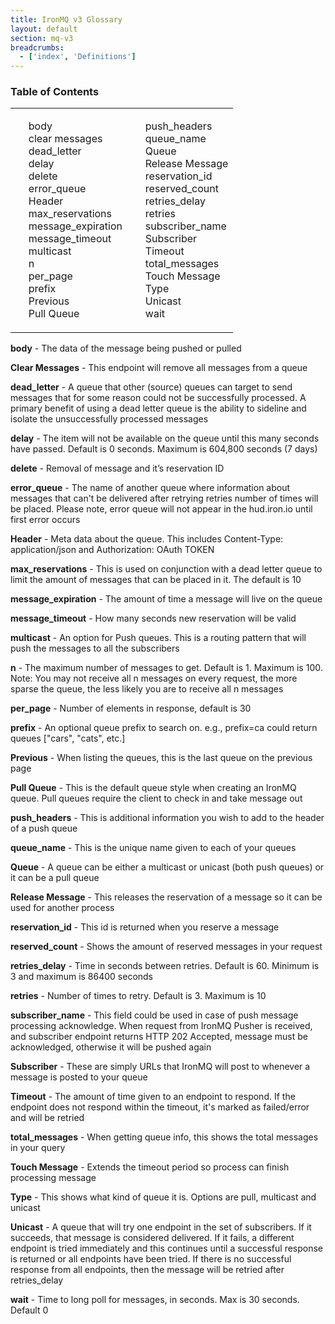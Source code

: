 ```yaml
---
title: IronMQ v3 Glossary
layout: default
section: mq-v3
breadcrumbs:
  - ['index', 'Definitions']
---
```


<section id="toc">
  <h3>Table of Contents</h3>
<table>
<tbody>
      <tr>
            <td>
      <ul>
        <li><a href="#body">body</a></li>
        <li><a href="#clear">clear messages</a></li>
        <li><a href="#dead_letter">dead_letter</a></li>
        <li><a href="#delay">delay</a></li>
        <li><a href="#delete">delete</a></li>
        <li><a href="#error_queue">error_queue</a></li>
        <li><a href="#header">Header</a></li>
        <li><a href="#max_reservations">max_reservations</a></li>
        <li><a href="#message_expiration">message_expiration</a></li>
        <li><a href="#message_timeout">message_timeout</a></li>
        <li><a href="#multicast">multicast</a></li>
        <li><a href="#n">n</a></li>
        <li><a href="#per_page">per_page</a></li>
        <li><a href="#prefix">prefix</a></li>
        <li><a href="#previous">Previous</a></li>
        <li><a href="#pull">Pull Queue</a></li>
      </ul>
    </td>
            <td>
    <ul>
      <li><a href="#push_headers">push_headers</a></li>
      <li><a href="#queue_name">queue_name</a></li>
      <li><a href="#queue">Queue</a></li>
      <li><a href="#release">Release Message</a></li>
      <li><a href="#reservation_id">reservation_id</a></li>
      <li><a href="#reserved_count">reserved_count</a></li>
      <li><a href="#retries_delay">retries_delay</a></li>
      <li><a href="#retries">retries</a></li>
      <li><a href="#subscriber_name">subscriber_name</a></li>
      <li><a href="#subscriber">Subscriber</a></li>
      <li><a href="#timeout">Timeout</a></li>
      <li><a href="#total_messages">total_messages</a></li>
      <li><a href="#touch">Touch Message</a></li>
      <li><a href="#type">Type</a></li>
      <li><a href="#unicast">Unicast</a></li>
      <li><a href="#wait">wait</a></li>
    </ul>
    </td>
      </tr>
</tbody>
</table>
</section>



<p id="body"><b>body</b> - The data of the message being pushed or pulled</p>

<p id="clear"><b>Clear Messages</b> - This endpoint will remove all messages from a queue

<p id="dead_letter"><b>dead_letter</b> - A queue that other (source) queues can target to send messages that for some reason could not be successfully processed. A primary benefit of using a dead letter queue is the ability to sideline and isolate the unsuccessfully processed messages

<p id="delay"><b>delay</b> - The item will not be available on the queue until this many seconds have passed. Default is 0 seconds. Maximum is 604,800 seconds (7 days)

<p id="delete"><b>delete</b> - Removal of message and it’s reservation ID

<p id="error_queue"><b>error_queue</b> - The name of another queue where information about messages that can't be delivered after retrying retries number of times will be placed. Please note, error queue will not appear in the hud.iron.io until first error occurs

<p id="header"><b>Header</b> - Meta data about the queue. This includes Content-Type: application/json and Authorization: OAuth TOKEN

<p id="max_reservations"><b>max_reservations</b> - This is used on conjunction with a dead letter queue to limit the amount of messages that can be placed in it. The default is 10

<p id="message_expiration"><b>message_expiration</b> - The amount of time a message will live on the queue

<p id="message_timeout"><b>message_timeout</b> - How many seconds new reservation will be valid

<p id="multicast"><b>multicast</b> - An option for Push queues. This is a routing pattern that will push the messages to all the subscribers

<p id="n"><b>n</b> - The maximum number of messages to get. Default is 1. Maximum is 100. Note: You may not receive all n messages on every request, the more sparse the queue, the less likely you are to receive all n messages

<p id="per_page"><b>per_page</b> - Number of elements in response, default is 30

<p id="prefix"><b>prefix</b> - An optional queue prefix to search on. e.g., prefix=ca could return queues ["cars", "cats", etc.]

<p id="previous"><b>Previous</b> - When listing the queues, this is the last queue on the previous page

<p id="pull"><b>Pull Queue</b> - This is the default queue style when creating an IronMQ queue. Pull queues require the client to check in and take message out

<p id="push_headers"><b>push_headers</b> - This is additional information you wish to add to the header of a push queue

<p id="queue_name"><b>queue_name</b> - This is the unique name given to each of your queues

<p id="queue"><b>Queue</b> - A queue can be either a multicast or unicast (both push queues) or it can be a pull queue

<p id="release"><b>Release Message</b> - This releases the reservation of a message so it can be used for another process

<p id="reservation_id"><b>reservation_id</b> - This id is returned when you reserve a message

<p id="reserved_count"><b>reserved_count</b> - Shows the amount of reserved messages in your request

<p id="retries_delay"><b>retries_delay</b> - Time in seconds between retries. Default is 60. Minimum is 3 and maximum is 86400 seconds

<p id="retries"><b>retries</b> - Number of times to retry. Default is 3. Maximum is 10

<p id="subscriber_name"><b>subscriber_name</b> - This field could be used in case of push message processing acknowledge. When request from IronMQ Pusher is received, and subscriber endpoint returns HTTP 202 Accepted, message must be acknowledged, otherwise it will be pushed again

<p id="subscriber"><b>Subscriber</b> - These are simply URLs that IronMQ will post to whenever a message is posted to your queue

<p id="timeout"><b>Timeout</b> - The amount of time given to an endpoint to respond. If the endpoint does not respond within the timeout, it's marked as failed/error and will be retried

<p id="total_messages"><b>total_messages</b> - When getting queue info, this shows the total messages in your query

<p id="touch"><b>Touch Message</b> - Extends the timeout period so process can finish processing message

<p id="type"><b>Type</b> - This shows what kind of queue it is. Options are pull, multicast and unicast

<p id="unicast"><b>Unicast</b> - A queue that will try one endpoint in the set of subscribers. If it succeeds, that message is considered delivered. If it fails, a different endpoint is tried immediately and this continues until a successful response is returned or all endpoints have been tried. If there is no successful response from all endpoints, then the message will be retried after retries_delay

<p id="wait"><b>wait</b> - Time to long poll for messages, in seconds. Max is 30 seconds. Default 0
